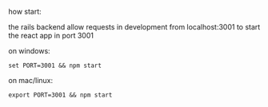 how start:

the rails backend allow requests in development from localhost:3001
to start the react app in port 3001

on windows:

`set PORT=3001 && npm start`

on mac/linux:

`export PORT=3001 && npm start`

